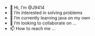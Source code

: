 - 👋 Hi, I’m @J9414
- 👀 I’m interested in solving problems
- 🌱 I’m currently learning java on my own 
- 💞️ I’m looking to collaborate on ...
- 📫 How to reach me ...

<!---
J9414/J9414 is a ✨ special ✨ repository because its `README.md` (this file) appears on your GitHub profile.
You can click the Preview link to take a look at your changes.
--->

